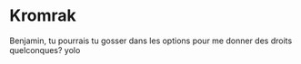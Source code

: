 # Kromrak
Benjamin, tu pourrais tu gosser dans les options pour me donner des droits quelconques?
yolo
